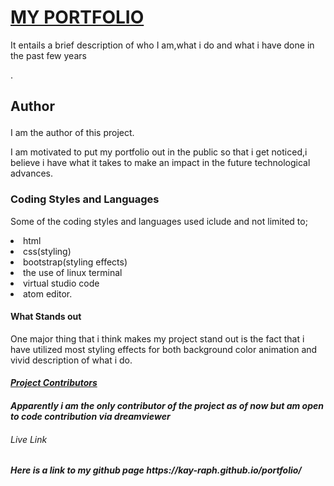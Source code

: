 <b><p><h1><u>MY PORTFOLIO</h1></p></b></u>
<p>It entails a brief description of who I am,what i do and what i have done in the past few years</p>.
<h2><b><p>Author</b></h2></p>
<p>I am the author of this project.</p>
<p>I am motivated to put my portfolio out in the public so that i get noticed,i believe i have what it takes to make an impact in the future technological advances.</p>
<h3><b>Coding Styles and Languages</h3></b>
<p>Some of the coding styles and languages used iclude and not limited to;<br><li>html</li><li>css(styling)</li><li>bootstrap(styling effects)</li><li>the use of linux terminal</li><li>virtual studio code</li><li>atom editor.</li>
<p><b><h4>What Stands out</h4></p></b>
<p>One major thing that i think makes my project stand out is the fact that i have utilized most styling effects for both background color animation and vivid description of what i do.</p>
<h5><b><u>Project Contributors<h5></b></u>
<p>Apparently i am the only contributor of the project as of now but am open to code contribution via dreamviewer</p>
  <b><p><h6>Live Link</h6></p></b>
  <p>Here is a link to my github page https://kay-raph.github.io/portfolio/</p>
